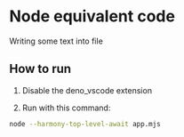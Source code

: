 # Node equivalent code

Writing some text into file

## How to run

1. Disable the deno_vscode extension

2. Run with this command: 

```bash
node --harmony-top-level-await app.mjs
```